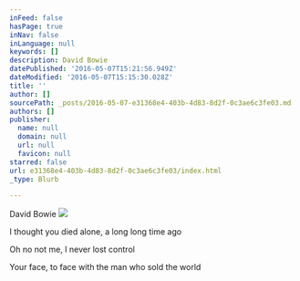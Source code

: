```yaml
---
inFeed: false
hasPage: true
inNav: false
inLanguage: null
keywords: []
description: David Bowie
datePublished: '2016-05-07T15:21:56.949Z'
dateModified: '2016-05-07T15:15:30.028Z'
title: ''
author: []
sourcePath: _posts/2016-05-07-e31368e4-403b-4d83-8d2f-0c3ae6c3fe03.md
authors: []
publisher:
  name: null
  domain: null
  url: null
  favicon: null
starred: false
url: e31368e4-403b-4d83-8d2f-0c3ae6c3fe03/index.html
_type: Blurb

---
```

David Bowie
![](https://the-grid-user-content.s3-us-west-2.amazonaws.com/baf702d9-4251-48aa-9e01-f95719d51669.jpg)

I thought you died alone, a long long time ago

Oh no not me, I never lost control

Your face, to face with the man who sold the world
